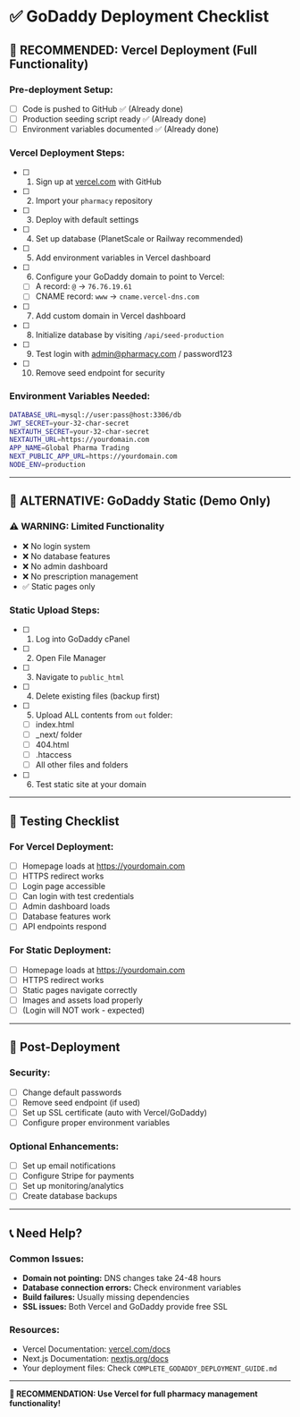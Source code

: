 # ✅ GoDaddy Deployment Checklist

## 🎯 RECOMMENDED: Vercel Deployment (Full Functionality)

### Pre-deployment Setup:
- [ ] Code is pushed to GitHub ✅ (Already done)
- [ ] Production seeding script ready ✅ (Already done)
- [ ] Environment variables documented ✅ (Already done)

### Vercel Deployment Steps:
- [ ] 1. Sign up at [vercel.com](https://vercel.com) with GitHub
- [ ] 2. Import your `pharmacy` repository
- [ ] 3. Deploy with default settings
- [ ] 4. Set up database (PlanetScale or Railway recommended)
- [ ] 5. Add environment variables in Vercel dashboard
- [ ] 6. Configure your GoDaddy domain to point to Vercel:
  - [ ] A record: `@` → `76.76.19.61`
  - [ ] CNAME record: `www` → `cname.vercel-dns.com`
- [ ] 7. Add custom domain in Vercel dashboard
- [ ] 8. Initialize database by visiting `/api/seed-production`
- [ ] 9. Test login with admin@pharmacy.com / password123
- [ ] 10. Remove seed endpoint for security

### Environment Variables Needed:
```bash
DATABASE_URL=mysql://user:pass@host:3306/db
JWT_SECRET=your-32-char-secret
NEXTAUTH_SECRET=your-32-char-secret  
NEXTAUTH_URL=https://yourdomain.com
APP_NAME=Global Pharma Trading
NEXT_PUBLIC_APP_URL=https://yourdomain.com
NODE_ENV=production
```

---

## 📁 ALTERNATIVE: GoDaddy Static (Demo Only)

### ⚠️ WARNING: Limited Functionality
- ❌ No login system
- ❌ No database features
- ❌ No admin dashboard
- ❌ No prescription management
- ✅ Static pages only

### Static Upload Steps:
- [ ] 1. Log into GoDaddy cPanel
- [ ] 2. Open File Manager
- [ ] 3. Navigate to `public_html`
- [ ] 4. Delete existing files (backup first)
- [ ] 5. Upload ALL contents from `out` folder:
  - [ ] index.html
  - [ ] _next/ folder
  - [ ] 404.html
  - [ ] .htaccess
  - [ ] All other files and folders
- [ ] 6. Test static site at your domain

---

## 🧪 Testing Checklist

### For Vercel Deployment:
- [ ] Homepage loads at https://yourdomain.com
- [ ] HTTPS redirect works
- [ ] Login page accessible
- [ ] Can login with test credentials
- [ ] Admin dashboard loads
- [ ] Database features work
- [ ] API endpoints respond

### For Static Deployment:
- [ ] Homepage loads at https://yourdomain.com  
- [ ] HTTPS redirect works
- [ ] Static pages navigate correctly
- [ ] Images and assets load properly
- [ ] (Login will NOT work - expected)

---

## 🚀 Post-Deployment

### Security:
- [ ] Change default passwords
- [ ] Remove seed endpoint (if used)
- [ ] Set up SSL certificate (auto with Vercel/GoDaddy)
- [ ] Configure proper environment variables

### Optional Enhancements:
- [ ] Set up email notifications
- [ ] Configure Stripe for payments
- [ ] Set up monitoring/analytics
- [ ] Create database backups

---

## 📞 Need Help?

### Common Issues:
- **Domain not pointing:** DNS changes take 24-48 hours
- **Database connection errors:** Check environment variables
- **Build failures:** Usually missing dependencies
- **SSL issues:** Both Vercel and GoDaddy provide free SSL

### Resources:
- Vercel Documentation: [vercel.com/docs](https://vercel.com/docs)
- Next.js Documentation: [nextjs.org/docs](https://nextjs.org/docs)
- Your deployment files: Check `COMPLETE_GODADDY_DEPLOYMENT_GUIDE.md`

---

**🎯 RECOMMENDATION: Use Vercel for full pharmacy management functionality!**

